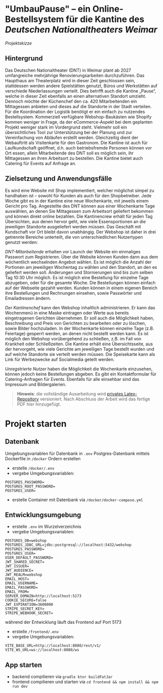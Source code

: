 # **"UmbauPause"** – ein Online-Bestellsystem für die Kantine des *Deutschen Nationaltheaters Weimar*

*Projektskizze*

## Hintergrund

Das Deutschen Nationaltheater (DNT) in Weimar plant ab 2027 umfangreiche mehrjährige Renovierungsarbeiten durchzuführen.
Das Haupthaus am Theaterplatz wird in dieser Zeit geschlossen sein, stattdessen werden andere Spielstätten genutzt,
Büros und Werkstätten auf verschiede Niederlassungen verteilt. Dies betrifft auch die Kantine „Pause“, welche in dieser
Zeit ebenfalls an einen alternativen Standort umzieht. Dennoch möchte der Küchenchef den ca. 420 Mitarbeitenden ein
Mittagessen anbieten und dieses auf die Standorte in der Stadt verteilen.
Für die Koordination der Logistik benötigt er ein einfach zu nutzendes Bestellsystem. Kommerziell verfügbare
Webshop-Baukästen wie Shopify kommen weniger in Frage, da der eCommerce-Aspekt bei dem geplanten Projekt weniger stark
im Vordergrund steht. Vielmehr soll ein übersichtliches Tool zur Unterstützung bei der Planung und zur Vereinfachung von
Abläufen erstellt werden. Gleichzeitig dient der Webauftritt als Visitenkarte für den Gastronom.
Die Kantine ist auch für Laufkundschaft geöffnet, d.h. auch betriebsfremde Personen können vor Ort essen, allein
Mitarbeitende des DNT soll es möglich sein, ihr Mittagessen an ihren Arbeitsort zu bestellen. Die Kantine bietet auch
Catering für Events auf Anfrage an.

## Zielsetzung und Anwendungsfälle

Es wird eine Website mit Shop implementiert, welcher möglichst simpel zu handhaben ist – sowohl für Kunden als auch für
den Shopbetreiber. Jede Woche gibt es in der Kantine eine neue Wochenkarte, mit jeweils einem Gericht pro Tag.
Angestellte des DNT können aus einer Wochenkarte Tage auswählen, an denen Sie Mittagessen zum Arbeitsort geliefert
bekommen und können direkt online bezahlen. Die Kantinencrew erhält für jeden Tag Übersichten, aus denen hervor geht,
wie viele Essensportionen an die jeweiligen Standorte ausgeliefert werden müssen. Das Geschäft mit Kundschaft vor Ort
bleibt davon unabhängig. Der Webshop ist daher in drei getrennte Bereiche unterteilt, die von unterschiedlichen
Nutzertypen genutzt werden:

*DNT-Mitarbeitende* erhalten vor Launch der Website ein einmaliges Passwort zum Registrieren. Über die Website können
Kunden dann aus dem wöchentlich wechselnden Angebot wählen. Es ist möglich die Anzahl der Portionen am jeweiligen
Wochentag zu wählen und den Standort, an den es geliefert werden soll. Änderungen und Stornierungen sind bis zum selben
Tag 10:30 Uhr möglich. Es ist möglich eine Bestellung für einzelne Tage abzugeben, oder für die gesamte Woche. Die
Bestellungen können einfach auf der Webseite gezahlt werden. Kunden können in einem eigenen Bereich ihre Bestellungen
und Rechnungen einsehen, sowie Passwörter und Emailadressen ändern.

*Der Kantinenchef* kann den Webshop inhaltlich administrieren. Er kann das Wochenmenü in eine Maske eintragen oder Werte
aus bereits eingetragenen Gerichten übernehmen. Er soll auch die Möglichkeit haben, Beschreibung und Preis von Gerichten
zu bearbeiten oder zu löschen, sowie Bilder hochzuladen. In der Wochenkarte können einzelne Tage (z.B. Feiertage)
gesperrt werden, an denen nicht bestellt werden kann. Es ist möglich den Webshop vorübergehend zu schließen, z.B. im
Fall von Krankheit oder Schließzeiten. Die Kantine erhält eine Übersichtsseite, aus der hervorgeht, wie viele Gerichte
am jeweiligen Tage bestellt wurden und auf welche Standorte sie verteilt werden müssen. Die Speisekarte kann als Link
für Werbezwecke auf Socialmedia geteilt werden.

*Unregstrierte Nutzer* haben die Möglichkeit die Wochenkarte einzusehen, können jedoch keine Bestellungen abgeben. Es
gibt
ein Kontaktformular für Catering-Anfragen für Events. Ebenfalls für alle einsehbar sind das Impressum und
Bildergalerien.

> **Hinweis**: die vollständige Ausarbeitung
> wird [privates Latex-Repository](https://github.com/zeltbrennt/Projektarbeit-UmbauPause) versioniert.
> Nach Abschluss der Arbeit wird das fertige PDF hier hinzugefügt.

# Projekt starten

## Datenbank

Umgebungsvariablen für Datenbank in `.env` 
Postgres-Datenbank mittels Dockerfile in `/docker` Ordern erstellen

- erstelle `/docker/.env`
- vergebe Umgebungsvariablen:
  
```
POSTGRES_PASSWORD=
POSTGRES_ROOT_PASSWORD=
POSTGRES_USER=
```

- erstelle Container mit Datenbank via `/docker/docker-compose.yml`


## Entwicklungsumgebung

- erstelle `.env` im Wurzelverzeichnis
- vergebe Umgebungsvariablen:

```
POSTGRES_DB=webshop
POSTGRES_JDBC_URL=jdbc:postgresql://localhost:5432/webshop
POSTGRES_PASSWORD=
POSTGRES_USER=
USER_DEFAULT_PASSWORD=
JWT_SHARED_SECRET=
JWT_ISSUER=
JWT_AUDIENCE=
JWT_REALM=webshop
EMAIL_HOST=
EMAIL_USERNAME=
EMAIL_PASSWORD=
EMAIL_FROM=
SERVER_DOMAIN=http://localhost:5173
COOKIE_SECURE=false
JWT_EXPIRATION=3600000
STRIPE_SECRET_KEY=
STRIPE_WEBHOOK_SECRET=
```
während der Entwicklung läuft das Frontend auf Port 5173

- erstelle `/frontend/.env`
- vergebe Umgebungsvariablen:

```
VITE_BASE_URL=http://localhost:8080/rest/v1/
VITE_WS_URL=ws://localhost:8080/ws
```

## App starten

- backend compilieren via `gradle ktor buildFatJar`
- frontend compilieren und starten via `cd frontend && npm install && npm run dev`

